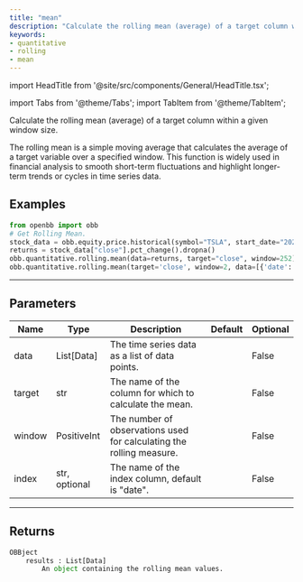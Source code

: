 ```yaml
---
title: "mean"
description: "Calculate the rolling mean (average) of a target column within a given window size"
keywords:
- quantitative
- rolling
- mean
---
```


import HeadTitle from '@site/src/components/General/HeadTitle.tsx';

<HeadTitle title="quantitative/rolling/mean - Reference | OpenBB Platform Docs" />

<!-- markdownlint-disable MD012 MD031 MD033 -->

import Tabs from '@theme/Tabs';
import TabItem from '@theme/TabItem';

Calculate the rolling mean (average) of a target column within a given window size.

 The rolling mean is a simple moving average that calculates the average of a target variable over a specified window.
 This function is widely used in financial analysis to smooth short-term fluctuations and highlight longer-term trends
 or cycles in time series data.


Examples
--------

```python
from openbb import obb
# Get Rolling Mean.
stock_data = obb.equity.price.historical(symbol="TSLA", start_date="2023-01-01", provider="fmp").to_df()
returns = stock_data["close"].pct_change().dropna()
obb.quantitative.rolling.mean(data=returns, target="close", window=252)
obb.quantitative.rolling.mean(target='close', window=2, data=[{'date': '2023-01-02', 'close': 0.05}, {'date': '2023-01-03', 'close': 0.08}, {'date': '2023-01-04', 'close': 0.07}, {'date': '2023-01-05', 'close': 0.06}, {'date': '2023-01-06', 'close': 0.06}])
```

---

## Parameters

<Tabs>

<TabItem value='standard' label='standard'>

| Name | Type | Description | Default | Optional |
| ---- | ---- | ----------- | ------- | -------- |
| data | List[Data] | The time series data as a list of data points. |  | False |
| target | str | The name of the column for which to calculate the mean. |  | False |
| window | PositiveInt | The number of observations used for calculating the rolling measure. |  | False |
| index | str, optional | The name of the index column, default is "date". |  | False |
</TabItem>

</Tabs>

---

## Returns

```python wordwrap
OBBject
    results : List[Data]
        An object containing the rolling mean values.
```

